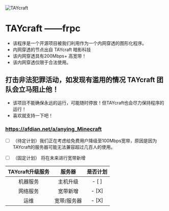 ![TAYcraft](https://taycraft.freeflarum.com/assets/logo-lwtavnat.png)
# TAYcraft  ——frpc
- 该程序是一个开源项目被我们利用作为一个内网穿透的图形化程序。
- 内网穿透的节点出自 TAYcraft 暗影科技
- 该内网穿透具有200Mbps+ 高宽带！
- 该内网穿透仅限于合法使用。
## 打击非法犯罪活动，如发现有滥用的情况 TAYcraft 团队会立马阻止他！
- 该项目不能确保永远的运行，可能随时停放！但TAYcraft也会尽力保持程序的运行！
- 喜欢就支持一下吧！
### https://afdian.net/a/anying_Minecraft
- [ ] （待定计划）我们正在考虑给免费用户降级至100Mbps宽带，原因是因为TAYcraft的服务器可能无法兼容超过几百人的使用。
- [ ] （固定计划） 将在未来进行宽带新增


| TAYcraft升级服务 | 服务器 | 是否计划 |
| :------------: | :----------: | :--: |
| 机器服务 | 主机升级 | - [ ] |
| 网络服务 | 宽带新增 | - [X] |
| 运维 | 宽带/服务器 | - [X] | 
